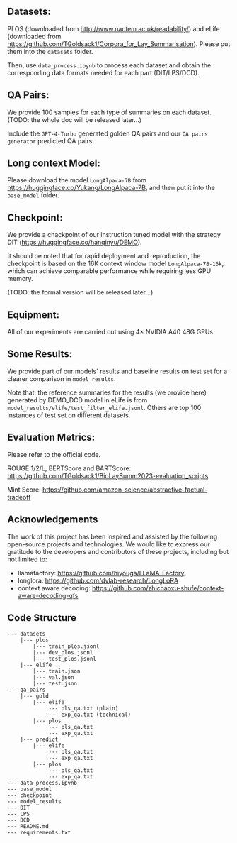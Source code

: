 ## Datasets:
PLOS (downloaded from http://www.nactem.ac.uk/readability/) and eLife (downloaded from https://github.com/TGoldsack1/Corpora_for_Lay_Summarisation).
Please put them into the `datasets` folder.

Then, use `data_process.ipynb` to process each dataset and obtain the corresponding data formats needed for each part (DIT/LPS/DCD).

## QA Pairs:
We provide 100 samples for each type of summaries on each dataset. (TODO: the whole doc will be released later...)

Include the `GPT-4-Turbo` generated golden QA pairs and our `QA pairs generator` predicted QA pairs.

## Long context Model:
Please download the model `LongAlpaca-7B` from https://huggingface.co/Yukang/LongAlpaca-7B, and then put it into the `base_model` folder.


## Checkpoint:
We provide a chackpoint of our instruction tuned model with the strategy DIT (https://huggingface.co/hanqinyu/DEMO).

It should be noted that for rapid deployment and reproduction, the checkpoint is based on the 16K context window model `LongAlpaca-7B-16k`, which can achieve comparable performance while requiring less GPU memory.

(TODO: the formal version will be released later...)


## Equipment:
All of our experiments are carried out using 4× NVIDIA A40 48G GPUs.


## Some Results:
We provide part of our models' results and baseline results on test set for a clearer comparison in `model_results`. 

Note that: the reference summaries for the results (we provide here) generated by DEMO_DCD model in eLife is from `model_results/elife/test_filter_elife.jsonl`. Others are top 100 instances of test set on different datasets.

## Evaluation Metrics:
Please refer to the official code.

ROUGE 1/2/L, BERTScore and BARTScore: https://github.com/TGoldsack1/BioLaySumm2023-evaluation_scripts

Mint Score: https://github.com/amazon-science/abstractive-factual-tradeoff

## Acknowledgements

The work of this project has been inspired and assisted by the following open-source projects and technologies. We would like to express our gratitude to the developers and contributors of these projects, including but not limited to:

* llamafactory: https://github.com/hiyouga/LLaMA-Factory
* longlora: https://github.com/dvlab-research/LongLoRA
* context aware decoding: https://github.com/zhichaoxu-shufe/context-aware-decoding-qfs

  
## Code Structure 
```
--- datasets
    |--- plos
        |--- train_plos.jsonl
        |--- dev_plos.jsonl
        |--- test_plos.jsonl
    |--- elife
        |--- train.json
        |--- val.json
        |--- test.json
--- qa_pairs
    |--- gold
        |--- elife
            |--- pls_qa.txt (plain)
            |--- exp_qa.txt (technical)
        |--- plos
            |--- pls_qa.txt
            |--- exp_qa.txt
    |--- predict
        |--- elife
            |--- pls_qa.txt
            |--- exp_qa.txt
        |--- plos
            |--- pls_qa.txt
            |--- exp_qa.txt
--- data_process.ipynb
--- base_model
--- checkpoint
--- model_results
--- DIT
--- LPS
--- DCD
--- README.md
--- requirements.txt
```
